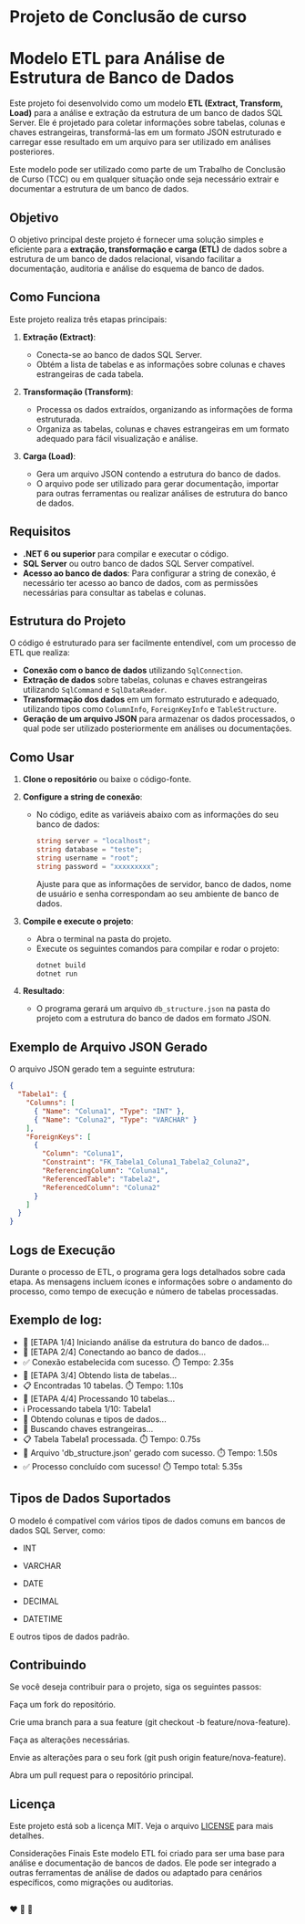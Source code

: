 # Projeto de Conclusão de curso
# Modelo ETL para Análise de Estrutura de Banco de Dados

Este projeto foi desenvolvido como um modelo **ETL (Extract, Transform, Load)** para a análise e extração da estrutura de um banco de dados SQL Server. Ele é projetado para coletar informações sobre tabelas, colunas e chaves estrangeiras, transformá-las em um formato JSON estruturado e carregar esse resultado em um arquivo para ser utilizado em análises posteriores.

Este modelo pode ser utilizado como parte de um Trabalho de Conclusão de Curso (TCC) ou em qualquer situação onde seja necessário extrair e documentar a estrutura de um banco de dados.

## Objetivo

O objetivo principal deste projeto é fornecer uma solução simples e eficiente para a **extração, transformação e carga (ETL)** de dados sobre a estrutura de um banco de dados relacional, visando facilitar a documentação, auditoria e análise do esquema de banco de dados. 

## Como Funciona

Este projeto realiza três etapas principais:

1. **Extração (Extract)**: 
   - Conecta-se ao banco de dados SQL Server.
   - Obtém a lista de tabelas e as informações sobre colunas e chaves estrangeiras de cada tabela.
   
2. **Transformação (Transform)**:
   - Processa os dados extraídos, organizando as informações de forma estruturada.
   - Organiza as tabelas, colunas e chaves estrangeiras em um formato adequado para fácil visualização e análise.
   
3. **Carga (Load)**:
   - Gera um arquivo JSON contendo a estrutura do banco de dados.
   - O arquivo pode ser utilizado para gerar documentação, importar para outras ferramentas ou realizar análises de estrutura do banco de dados.

## Requisitos

- **.NET 6 ou superior** para compilar e executar o código.
- **SQL Server** ou outro banco de dados SQL Server compatível.
- **Acesso ao banco de dados**: Para configurar a string de conexão, é necessário ter acesso ao banco de dados, com as permissões necessárias para consultar as tabelas e colunas.

## Estrutura do Projeto

O código é estruturado para ser facilmente entendível, com um processo de ETL que realiza:

- **Conexão com o banco de dados** utilizando `SqlConnection`.
- **Extração de dados** sobre tabelas, colunas e chaves estrangeiras utilizando `SqlCommand` e `SqlDataReader`.
- **Transformação dos dados** em um formato estruturado e adequado, utilizando tipos como `ColumnInfo`, `ForeignKeyInfo` e `TableStructure`.
- **Geração de um arquivo JSON** para armazenar os dados processados, o qual pode ser utilizado posteriormente em análises ou documentações.

## Como Usar

1. **Clone o repositório** ou baixe o código-fonte.
   
2. **Configure a string de conexão**:
   - No código, edite as variáveis abaixo com as informações do seu banco de dados:
     ```csharp
     string server = "localhost";
     string database = "teste";
     string username = "root";
     string password = "xxxxxxxxx";
     ```
     Ajuste para que as informações de servidor, banco de dados, nome de usuário e senha correspondam ao seu ambiente de banco de dados.

3. **Compile e execute o projeto**:
   - Abra o terminal na pasta do projeto.
   - Execute os seguintes comandos para compilar e rodar o projeto:
     ```bash
     dotnet build
     dotnet run
     ```

4. **Resultado**:
   - O programa gerará um arquivo `db_structure.json` na pasta do projeto com a estrutura do banco de dados em formato JSON.

## Exemplo de Arquivo JSON Gerado

O arquivo JSON gerado tem a seguinte estrutura:

```json
{
  "Tabela1": {
    "Columns": [
      { "Name": "Coluna1", "Type": "INT" },
      { "Name": "Coluna2", "Type": "VARCHAR" }
    ],
    "ForeignKeys": [
      {
        "Column": "Coluna1",
        "Constraint": "FK_Tabela1_Coluna1_Tabela2_Coluna2",
        "ReferencingColumn": "Coluna1",
        "ReferencedTable": "Tabela2",
        "ReferencedColumn": "Coluna2"
      }
    ]
  }
}
```


## Logs de Execução
Durante o processo de ETL, o programa gera logs detalhados sobre cada etapa. As mensagens incluem ícones e informações sobre o andamento do processo, como tempo de execução e número de tabelas processadas.

## Exemplo de log:
- 🔵 [ETAPA 1/4] Iniciando análise da estrutura do banco de dados...
- 🔵 [ETAPA 2/4] Conectando ao banco de dados...
- ✅ Conexão estabelecida com sucesso. ⏱️ Tempo: 2.35s
- 🔵 [ETAPA 3/4] Obtendo lista de tabelas...
- 📋 Encontradas 10 tabelas. ⏱️ Tempo: 1.10s
- 🔵 [ETAPA 4/4] Processando 10 tabelas...
- ℹ️ Processando tabela 1/10: Tabela1
- 📝 Obtendo colunas e tipos de dados...
- 🔗 Buscando chaves estrangeiras...
- 📋 Tabela Tabela1 processada. ⏱️ Tempo: 0.75s
- 📄 Arquivo 'db_structure.json' gerado com sucesso. ⏱️ Tempo: 1.50s
- ✅ Processo concluído com sucesso! ⏱️ Tempo total: 5.35s


## Tipos de Dados Suportados
O modelo é compatível com vários tipos de dados comuns em bancos de dados SQL Server, como:

- INT

- VARCHAR

- DATE

- DECIMAL

- DATETIME

E outros tipos de dados padrão.

## Contribuindo
Se você deseja contribuir para o projeto, siga os seguintes passos:

Faça um fork do repositório.

Crie uma branch para a sua feature (git checkout -b feature/nova-feature).

Faça as alterações necessárias.

Envie as alterações para o seu fork (git push origin feature/nova-feature).

Abra um pull request para o repositório principal.

## Licença
Este projeto está sob a licença MIT. Veja o arquivo [LICENSE](./LICENSE) para mais detalhes.


Considerações Finais
Este modelo ETL foi criado para ser uma base para análise e documentação de bancos de dados. Ele pode ser integrado a outras ferramentas de análise de dados ou adaptado para cenários específicos, como migrações ou auditorias.


## 
❤️ 💙 💜
